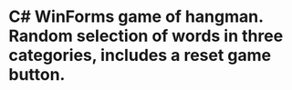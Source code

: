 # C# WinForms game of hangman. Random selection of words in three categories, includes a reset game button.